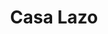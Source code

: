 ---
title: "Casa Lazo"
url: /san-fernando-del-valle-de-catamarca/casa-lazo/
shop: reparación de automóviles
---